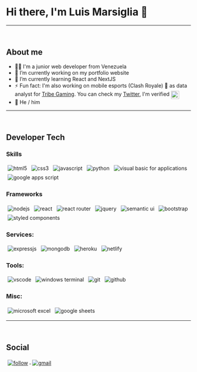 # Hi there, I'm Luis Marsiglia 👋

---
<br />

## About me
- 👨‍💻 I'm a junior web developer from Venezuela
- 🔭 I’m currently working on my portfolio website
- 🌱 I’m currently learning React and NextJS
- ⚡ Fun fact: I'm also working on mobile esports (Clash Royale) 📱 as data analyst for [Tribe Gaming](https://twitter.com/tribegaming). You can check my [Twitter](https://twitter.com/marsigliaCR), I'm verified <img src="https://upload.wikimedia.org/wikipedia/commons/thumb/e/e4/Twitter_Verified_Badge.svg/512px-Twitter_Verified_Badge.svg.png" alt="html" style="vertical-align:top" width="22px">
- 🧑 He / him

---
<br />

## Developer Tech

### Skills
<p align="left">
  <img src="https://img.shields.io/badge/HTML5-E34F26?style=flat&logo=html5&logoColor=white" alt="html5" style="vertical-align:top; margin:4px">
  <img src="https://img.shields.io/badge/CSS3-1572B6?&style=flat&logo=css3&logoColor=white" alt="css3" style="vertical-align:top; margin:4px">
  <img src="https://img.shields.io/badge/JavaScript-F7DF1E?style=flat&logo=javascript&logoColor=black" alt="javascript" style="vertical-align:top; margin:4px">
  <img src="https://img.shields.io/badge/Python-3776AB?style=flat&logo=python&logoColor=white" alt="python" style="vertical-align:top; margin:4px">
  <img src="https://img.shields.io/badge/Visual_Basic_for_Applications-6483c0?style=flat&logo=python&logoColor=white" alt="visual basic for applications" style="vertical-align:top; margin:4px">
  <img src="https://img.shields.io/badge/Google_Apps_Script-4285F4?style=flat&logo=python&logoColor=white" alt="google apps script" style="vertical-align:top; margin:4px">
</p>

### Frameworks
<p align="left">
  <img src="https://img.shields.io/badge/Node.js-43853D?style=flat&logo=node.js&logoColor=white" alt="nodejs" style="vertical-align:top; margin:4px">
  <img src="https://img.shields.io/badge/React-20232A?style=flat&logo=react&logoColor=61DAFB" alt="react" style="vertical-align:top; margin:4px">
  <img src="https://img.shields.io/badge/React_Router-CA4245?style=flat&logo=react-router&logoColor=white" alt="react router" style="vertical-align:top; margin:4px">
  <img src="https://img.shields.io/badge/jQuery-0769AD?style=flat&logo=jquery&logoColor=white" alt="jquery" style="vertical-align:top; margin:4px">
  <img src="https://img.shields.io/badge/React_Semantic_UI-35BDB2?style=flat&logo=semanticuireact&logoColor=white" alt="semantic ui" style="vertical-align:top; margin:4px">
  <img src="https://img.shields.io/badge/Bootstrap-7952B3?style=flat&logo=bootstrap&logoColor=white" alt="bootstrap" style="vertical-align:top; margin:4px">
  <!-- <img src="https://img.shields.io/badge/Next.js-000000?style=flat&logo=next.js&logoColor=white" alt="next js" style="vertical-align:top; margin:4px"> -->
  <img src="https://img.shields.io/badge/styled_components-DB7093?style=flat&logo=bootstrap&logoColor=white" alt="styled components" style="vertical-align:top; margin:4px">
  <!-- <img src="https://img.shields.io/badge/Material--UI-0081CB?style=flat&logo=material-ui&logoColor=white" alt="material ui" style="vertical-align:top; margin:4px"> -->
  <!-- <img src="https://img.shields.io/badge/Tailwind_CSS-38B2AC?style=flat&logo=tailwind-css&logoColor=white" alt="tailwind css" style="vertical-align:top; margin:4px"> -->
</p>


### Services:
<p align="left">
  <img src="https://img.shields.io/badge/Express.js-404D59?style=flat" alt="expressjs" style="vertical-align:top; margin:4px">
  <!-- <img src="https://img.shields.io/badge/Redux-593D88?style=flat&logo=redux&logoColor=white" alt="redux" style="vertical-align:top; margin:4px"> -->
  <img src="https://img.shields.io/badge/MongoDB-47A248?style=flat&logo=mongodb&logoColor=white" alt="mongodb" style="vertical-align:top; margin:4px">
  <img src="https://img.shields.io/badge/Heroku-430098?style=flat&logo=heroku&logoColor=white" alt="heroku" style="vertical-align:top; margin:4px">
  <img src="https://img.shields.io/badge/Netlify-00C7B7?style=flat&logo=netlify&logoColor=white" alt="netlify" style="vertical-align:top; margin:4px">
</p>

### Tools:
<p align="left">
  <img src="https://img.shields.io/badge/Visual_Studio_Code-007ACC?style=flat&logo=visualstudiocode&logoColor=white" alt="vscode" style="vertical-align:top; margin:4px">
  <img src="https://img.shields.io/badge/Terminal-4D4D4D?style=flat&logo=windows-terminal&logoColor=white" alt="windows terminal" style="vertical-align:top; margin:4px">
  <img src="https://img.shields.io/badge/Git-F05032?style=flat&logo=git&logoColor=white" alt="git" style="vertical-align:top; margin:4px">
  <img src="https://img.shields.io/badge/Github-181717?style=flat&logo=github&logoColor=white" alt="github" style="vertical-align:top; margin:4px">
</p>

### Misc:
<p align="left">
  <img src="https://img.shields.io/badge/Microsoft_Excel-217346?style=flat&logo=microsoft-excel&logoColor=white" alt="microsoft excel" style="vertical-align:top; margin:4px">
  <img src="https://img.shields.io/badge/Google_Sheets-34A853?style=flat&logo=google-sheets&logoColor=white" alt="google sheets" style="vertical-align:top; margin:4px">
</p>


---
<br />

## Social 
<p align="left">
  <!-- <a href="https://twitter.com/marsigliacr">
    <img src="https://img.shields.io/badge/Twitter-1DA1F2?style=flat&logo=twitter&logoColor=white" alt="twitter" style="vertical-align:top; margin:4px">
  </a> -->

  <!-- [![Twitter Follow](https://img.shields.io/twitter/follow/marsigliacr?color=1DA1F2&logo=twitter&style=flat)](https://twitter.com/intent/follow?original_referer=https%3A%2F%2Fgithub.com%2Fmarsigliadev&screen_name=marsigliacr) -->
  
  <a href="https://twitter.com/intent/follow?original_referer=https%3A%2F%2Fgithub.com%2Fmarsigliadev&screen_name=marsigliacr">
    <img src="https://img.shields.io/twitter/follow/marsigliacr?label=Follow&color=1DA1F2&logo=twitter&style=flat" alt="follow" style="vertical-align:top; margin:4px">
  </a>

  <a href="mailto:marsiglia.business@gmail.com">
    <img src="https://img.shields.io/badge/Gmail-D14836?style=flat&logo=gmail&logoColor=white" alt="gmail" style="vertical-align:top; margin:4px">
  </a>
  
  <!-- <a href="https://www.instagram.com/marsigliah">
    <img src="https://img.shields.io/badge/Instagram-E4405F?style=flat&logo=instagram&logoColor=white" alt="instagram" style="vertical-align:top; margin:4px">
  </a> -->
  <!-- <a href="https://www.linkedin.com/in/marsigliadev/">
    <img src="https://img.shields.io/badge/LinkedIn-0077B5?style=flat&logo=linkedin&logoColor=white" style="vertical-align:top; margin:4px">
  </a> -->
  <!-- <a href="[#](https://stackoverflow.com/users/16011210/marsidev)">
    <img src="https://img.shields.io/badge/Stack_Overflow-FE7A16?style=flat&logo=stack-overflow&logoColor=white" alt="stackoverflow" style="vertical-align:top; margin:4px">
  </a> -->

  <!-- [![Website](https://img.shields.io/website-up-down-green-red/http/my-website-url.com.svg)][website-url] -->
  <!-- [![Website](https://img.shields.io/website?label=my-website-name.com&style=flat&url=https%3A%2F%2Fcodestackr.com)][website-url] -->

</p>

<br />
<br />

[website-url]: https://my-website-url.com
[twitter]: https://twitter.com/marsigliacr
<!-- [youtube]: https://youtube.com/marsiglia -->
<!-- [instagram]: https://instagram.com/marsigliah -->
<!-- [linkedin]: https://linkedin.com/in/marsiglia -->
<!-- https://simpleicons.org -->
<!-- https://img.shields.io/ -->